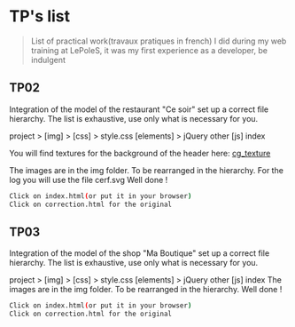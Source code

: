 # TP's list
> List of practical work(travaux pratiques in french) I did during my web training at LePoleS, it was my first experience as a developer, be indulgent

## TP02
Integration of the model of the restaurant "Ce soir" set up a correct file hierarchy. The list is exhaustive, use only what is necessary for you.

project > [img] > [css] > style.css [elements] > jQuery other [js] index

You will find textures for the background of the header here: [cg_texture](http://www.textures.com/browse/bare/45356)

The images are in the img folder. To be rearranged in the hierarchy.
For the log you will use the file cerf.svg
Well done !
```sh
Click on index.html(or put it in your browser)
Click on correction.html for the original
```

## TP03
Integration of the model of the shop "Ma Boutique" set up a correct file hierarchy. The list is exhaustive, use only what is necessary for you.

project > [img] > [css] > style.css [elements] > jQuery other [js] index
The images are in the img folder. To be rearranged in the hierarchy.
Well done !
```sh
Click on index.html(or put it in your browser)
Click on correction.html for the original
```

